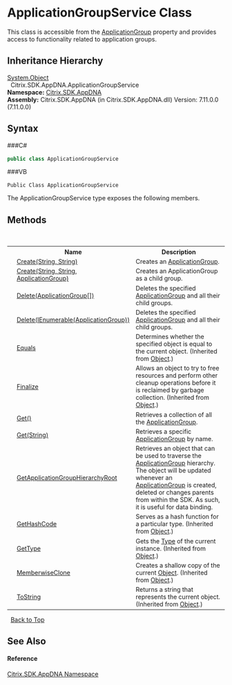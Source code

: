 # ApplicationGroupService Class
 

This class is accessible from the <a href="P_Citrix_SDK_AppDNA_Server_ApplicationGroup">ApplicationGroup</a> property and provides access to functionality related to application groups.


## Inheritance Hierarchy
<a href="http://msdn2.microsoft.com/en-us/library/e5kfa45b" target="_blank">System.Object</a><br />&nbsp;&nbsp;Citrix.SDK.AppDNA.ApplicationGroupService<br />
**Namespace:**&nbsp;<a href="N_Citrix_SDK_AppDNA">Citrix.SDK.AppDNA</a><br />**Assembly:**&nbsp;Citrix.SDK.AppDNA (in Citrix.SDK.AppDNA.dll) Version: 7.11.0.0 (7.11.0.0)

## Syntax

###C#
```csharp
public class ApplicationGroupService
```

###VB
```vbnet
Public Class ApplicationGroupService
```

The ApplicationGroupService type exposes the following members.


## Methods
&nbsp;<table><tr><th></th><th>Name</th><th>Description</th></tr><tr><td>![Public method](media/pubmethod.gif "Public method")</td><td><a href="M_Citrix_SDK_AppDNA_ApplicationGroupService_Create">Create(String, String)</a></td><td>
Creates an <a href="T_Citrix_SDK_AppDNA_ApplicationGroup">ApplicationGroup</a>.</td></tr><tr><td>![Public method](media/pubmethod.gif "Public method")</td><td><a href="M_Citrix_SDK_AppDNA_ApplicationGroupService_Create_1">Create(String, String, ApplicationGroup)</a></td><td>
Creates an ApplicationGroup as a child group.</td></tr><tr><td>![Public method](media/pubmethod.gif "Public method")</td><td><a href="M_Citrix_SDK_AppDNA_ApplicationGroupService_Delete">Delete(ApplicationGroup[])</a></td><td>
Deletes the specified <a href="T_Citrix_SDK_AppDNA_ApplicationGroup">ApplicationGroup</a> and all their child groups.</td></tr><tr><td>![Public method](media/pubmethod.gif "Public method")</td><td><a href="M_Citrix_SDK_AppDNA_ApplicationGroupService_Delete_1">Delete(IEnumerable(ApplicationGroup))</a></td><td>
Deletes the specified <a href="T_Citrix_SDK_AppDNA_ApplicationGroup">ApplicationGroup</a> and all their child groups.</td></tr><tr><td>![Public method](media/pubmethod.gif "Public method")</td><td><a href="http://msdn2.microsoft.com/en-us/library/bsc2ak47" target="_blank">Equals</a></td><td>
Determines whether the specified object is equal to the current object.
 (Inherited from <a href="http://msdn2.microsoft.com/en-us/library/e5kfa45b" target="_blank">Object</a>.)</td></tr><tr><td>![Protected method](media/protmethod.gif "Protected method")</td><td><a href="http://msdn2.microsoft.com/en-us/library/4k87zsw7" target="_blank">Finalize</a></td><td>
Allows an object to try to free resources and perform other cleanup operations before it is reclaimed by garbage collection.
 (Inherited from <a href="http://msdn2.microsoft.com/en-us/library/e5kfa45b" target="_blank">Object</a>.)</td></tr><tr><td>![Public method](media/pubmethod.gif "Public method")</td><td><a href="M_Citrix_SDK_AppDNA_ApplicationGroupService_Get">Get()</a></td><td>
Retrieves a collection of all the <a href="T_Citrix_SDK_AppDNA_ApplicationGroup">ApplicationGroup</a>.</td></tr><tr><td>![Public method](media/pubmethod.gif "Public method")</td><td><a href="M_Citrix_SDK_AppDNA_ApplicationGroupService_Get_1">Get(String)</a></td><td>
Retrieves a specific <a href="T_Citrix_SDK_AppDNA_ApplicationGroup">ApplicationGroup</a> by name.</td></tr><tr><td>![Public method](media/pubmethod.gif "Public method")</td><td><a href="M_Citrix_SDK_AppDNA_ApplicationGroupService_GetApplicationGroupHierarchyRoot">GetApplicationGroupHierarchyRoot</a></td><td>
Retrieves an object that can be used to traverse the <a href="T_Citrix_SDK_AppDNA_ApplicationGroup">ApplicationGroup</a> hierarchy. The object will be updated whenever an <a href="T_Citrix_SDK_AppDNA_ApplicationGroup">ApplicationGroup</a> is created, deleted or changes parents from within the SDK. As such, it is useful for data binding.</td></tr><tr><td>![Public method](media/pubmethod.gif "Public method")</td><td><a href="http://msdn2.microsoft.com/en-us/library/zdee4b3y" target="_blank">GetHashCode</a></td><td>
Serves as a hash function for a particular type.
 (Inherited from <a href="http://msdn2.microsoft.com/en-us/library/e5kfa45b" target="_blank">Object</a>.)</td></tr><tr><td>![Public method](media/pubmethod.gif "Public method")</td><td><a href="http://msdn2.microsoft.com/en-us/library/dfwy45w9" target="_blank">GetType</a></td><td>
Gets the <a href="http://msdn2.microsoft.com/en-us/library/42892f65" target="_blank">Type</a> of the current instance.
 (Inherited from <a href="http://msdn2.microsoft.com/en-us/library/e5kfa45b" target="_blank">Object</a>.)</td></tr><tr><td>![Protected method](media/protmethod.gif "Protected method")</td><td><a href="http://msdn2.microsoft.com/en-us/library/57ctke0a" target="_blank">MemberwiseClone</a></td><td>
Creates a shallow copy of the current <a href="http://msdn2.microsoft.com/en-us/library/e5kfa45b" target="_blank">Object</a>.
 (Inherited from <a href="http://msdn2.microsoft.com/en-us/library/e5kfa45b" target="_blank">Object</a>.)</td></tr><tr><td>![Public method](media/pubmethod.gif "Public method")</td><td><a href="http://msdn2.microsoft.com/en-us/library/7bxwbwt2" target="_blank">ToString</a></td><td>
Returns a string that represents the current object.
 (Inherited from <a href="http://msdn2.microsoft.com/en-us/library/e5kfa45b" target="_blank">Object</a>.)</td></tr></table>&nbsp;
<a href="#applicationgroupservice-class">Back to Top</a>

## See Also


#### Reference
<a href="N_Citrix_SDK_AppDNA">Citrix.SDK.AppDNA Namespace</a><br />